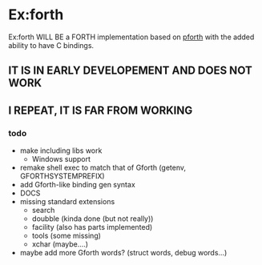 # Ex:forth
Ex:forth WILL BE a FORTH implementation based on
[pforth](https://github.com/philburk/pforth)
with the added ability to have C bindings.

## IT IS IN EARLY DEVELOPEMENT AND DOES NOT WORK
## I REPEAT, IT IS FAR FROM WORKING

### todo
- make including libs work
    - Windows support
- remake shell exec to match that of Gforth (getenv, GFORTHSYSTEMPREFIX)
- add Gforth-like binding gen syntax
- DOCS
- missing standard extensions
    - search
    - doubble (kinda done (but not really))
    - facility (also has parts implemented)
    - tools (some missing)
    - xchar (maybe....)
- maybe add more Gforth words? (struct words, debug words...)
